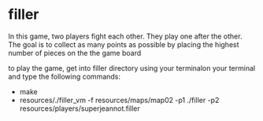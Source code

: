 # filler
In this game, two players fight each other. They play one after the other.
The goal is to collect as many points as possible by placing the highest number of
pieces on the the game board

to play the game, get into filler directory using your terminalon your terminal and type the following commands:
- make
- resources/./filler_vm -f resources/maps/map02 -p1 ./filler -p2 resources/players/superjeannot.filler
